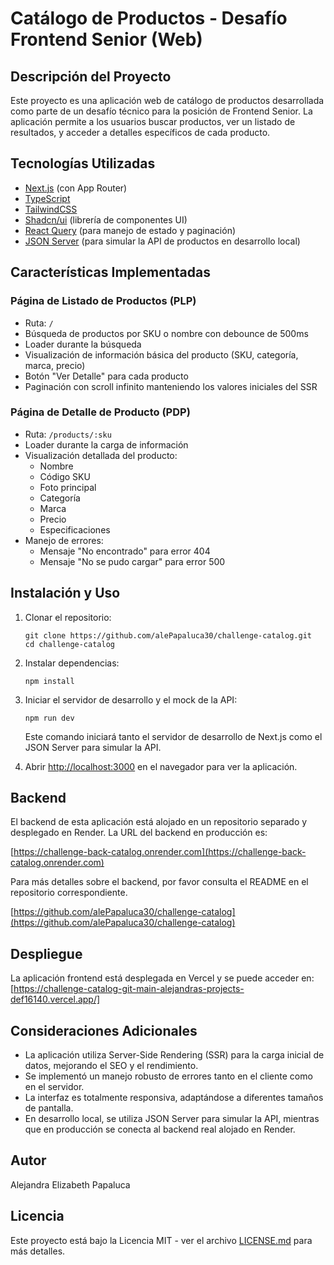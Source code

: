 # Catálogo de Productos - Desafío Frontend Senior (Web)

## Descripción del Proyecto

Este proyecto es una aplicación web de catálogo de productos desarrollada como parte de un desafío técnico para la posición de Frontend Senior. La aplicación permite a los usuarios buscar productos, ver un listado de resultados, y acceder a detalles específicos de cada producto.

## Tecnologías Utilizadas

- [Next.js](https://nextjs.org/) (con App Router)
- [TypeScript](https://www.typescriptlang.org/)
- [TailwindCSS](https://tailwindcss.com/)
- [Shadcn/ui](https://ui.shadcn.com/) (librería de componentes UI)
- [React Query](https://tanstack.com/query/latest) (para manejo de estado y paginación)
- [JSON Server](https://github.com/typicode/json-server) (para simular la API de productos en desarrollo local)

## Características Implementadas

### Página de Listado de Productos (PLP)

- Ruta: `/`
- Búsqueda de productos por SKU o nombre con debounce de 500ms
- Loader durante la búsqueda
- Visualización de información básica del producto (SKU, categoría, marca, precio)
- Botón "Ver Detalle" para cada producto
- Paginación con scroll infinito manteniendo los valores iniciales del SSR

### Página de Detalle de Producto (PDP)

- Ruta: `/products/:sku`
- Loader durante la carga de información
- Visualización detallada del producto:
  - Nombre
  - Código SKU
  - Foto principal
  - Categoría
  - Marca
  - Precio
  - Especificaciones
- Manejo de errores:
  - Mensaje "No encontrado" para error 404
  - Mensaje "No se pudo cargar" para error 500

## Instalación y Uso

1. Clonar el repositorio:
   ```
   git clone https://github.com/alePapaluca30/challenge-catalog.git
   cd challenge-catalog

   ```

2. Instalar dependencias:
   ```
   npm install
   ```

3. Iniciar el servidor de desarrollo y el mock de la API:
   ```
   npm run dev
   ```
   Este comando iniciará tanto el servidor de desarrollo de Next.js como el JSON Server para simular la API.

5. Abrir [http://localhost:3000](http://localhost:3000) en el navegador para ver la aplicación.

## Backend

El backend de esta aplicación está alojado en un repositorio separado y desplegado en Render. La URL del backend en producción es:

[https://challenge-back-catalog.onrender.com](https://challenge-back-catalog.onrender.com)

Para más detalles sobre el backend, por favor consulta el README en el repositorio correspondiente.

[https://github.com/alePapaluca30/challenge-catalog](https://github.com/alePapaluca30/challenge-catalog)


## Despliegue

La aplicación frontend está desplegada en Vercel y se puede acceder en: [https://challenge-catalog-git-main-alejandras-projects-def16140.vercel.app/]

## Consideraciones Adicionales

- La aplicación utiliza Server-Side Rendering (SSR) para la carga inicial de datos, mejorando el SEO y el rendimiento.
- Se implementó un manejo robusto de errores tanto en el cliente como en el servidor.
- La interfaz es totalmente responsiva, adaptándose a diferentes tamaños de pantalla.
- En desarrollo local, se utiliza JSON Server para simular la API, mientras que en producción se conecta al backend real alojado en Render.

## Autor

Alejandra Elizabeth Papaluca

## Licencia

Este proyecto está bajo la Licencia MIT - ver el archivo [LICENSE.md](LICENSE.md) para más detalles.